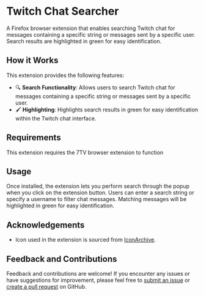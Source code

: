 # Twitch Chat Searcher

A Firefox browser extension that enables searching Twitch chat for messages containing a specific string or messages sent by a specific user. Search results are highlighted in green for easy identification.

## How it Works

This extension provides the following features:

- 🔍 **Search Functionality**: Allows users to search Twitch chat for messages containing a specific string or messages sent by a specific user.
- 🖌️ **Highlighting**: Highlights search results in green for easy identification within the Twitch chat interface.

## Requirements

This extension requires the 7TV browser extension to function

## Usage

Once installed, the extension lets you perform search through the popup when you click on the extension button. Users can enter a search string or specify a username to filter chat messages. Matching messages will be highlighted in green for easy identification.

## Acknowledgements

- Icon used in the extension is sourced from [IconArchive](https://www.iconarchive.com/).

## Feedback and Contributions

Feedback and contributions are welcome! If you encounter any issues or have suggestions for improvement, please feel free to [submit an issue](https://github.com/badmagick329/twitch-chat-search/issues) or [create a pull request](https://github.com/badmagick329/twitch-chat-search/pulls) on GitHub.
